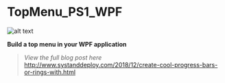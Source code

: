 # TopMenu_PS1_WPF
![alt text](https://github.com/damienvanrobaeys/TopMenu_PS1_WPF/blob/master/GIF/TopMenu_Preview.gif)

**Build a top menu in your WPF application**

> *View the full blog post here*
http://www.systanddeploy.com/2018/12/create-cool-progress-bars-or-rings-with.html


